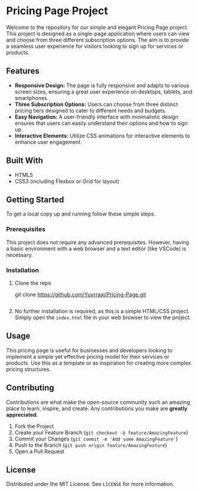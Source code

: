 
# Pricing Page Project

Welcome to the repository for our simple and elegant Pricing Page project. This project is designed as a single-page application where users can view and choose from three different subscription options. The aim is to provide a seamless user experience for visitors looking to sign up for services or products.

## Features

- **Responsive Design:** The page is fully responsive and adapts to various screen sizes, ensuring a great user experience on desktops, tablets, and smartphones.
- **Three Subscription Options:** Users can choose from three distinct pricing tiers designed to cater to different needs and budgets.
- **Easy Navigation:** A user-friendly interface with minimalistic design ensures that users can easily understand their options and how to sign up.
- **Interactive Elements:** Utilize CSS animations for interactive elements to enhance user engagement.

## Built With

- HTML5
- CSS3 (including Flexbox or Grid for layout)

## Getting Started

To get a local copy up and running follow these simple steps.

### Prerequisites

This project does not require any advanced prerequisites. However, having a basic environment with a web browser and a text editor (like VSCode) is necessary.

### Installation

1. Clone the repo
   
   git clone https://github.com/Yuvrraaj/Pricing-Page.git
   ```
2. No further installation is required, as this is a simple HTML/CSS project. Simply open the `index.html` file in your web browser to view the project.

## Usage

This pricing page is useful for businesses and developers looking to implement a simple yet effective pricing model for their services or products. Use this as a template or as inspiration for creating more complex pricing structures.

## Contributing

Contributions are what make the open-source community such an amazing place to learn, inspire, and create. Any contributions you make are **greatly appreciated**.

1. Fork the Project
2. Create your Feature Branch (`git checkout -b feature/AmazingFeature`)
3. Commit your Changes (`git commit -m 'Add some AmazingFeature'`)
4. Push to the Branch (`git push origin feature/AmazingFeature`)
5. Open a Pull Request

## License

Distributed under the MIT License. See `LICENSE` for more information.

